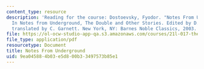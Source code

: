 ```yaml
---
content_type: resource
description: 'Reading for the course: Dostoevsky, Fyodor. "Notes From Underground."
  In Notes from Underground, The Double and Other Stories. Edited by D. A. Martinsen,
  translated by C. Garnett. New York, NY: Barnes Noble Classics, 2003. ISBN: 9781593080372.'
file: https://ol-ocw-studio-app-qa.s3.amazonaws.com/courses/21l-017-the-art-of-the-probable-literature-and-probability-spring-2008/9ea045884b03e5d800b33497573b85e1_notes_under.pdf
file_type: application/pdf
resourcetype: Document
title: Notes From Underground
uid: 9ea04588-4b03-e5d8-00b3-3497573b85e1
---
```

